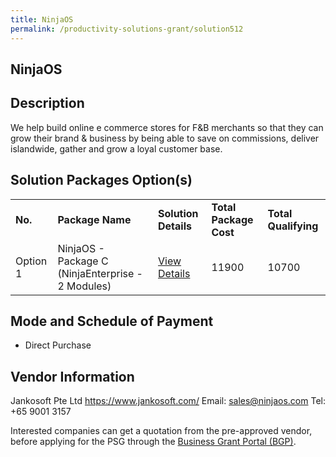 ```yaml
---
title: NinjaOS
permalink: /productivity-solutions-grant/solution512
---
```


## NinjaOS

## Description

We help build online e commerce stores for F&B merchants so that they can grow their brand & business by being able to save on commissions, deliver islandwide, gather and grow a loyal customer base.


## Solution Packages Option(s)

<table>
<tr>
<td><b>No.</b></td>
<td><b>Package Name</b></td>
<td><b>Solution Details</b></td>
<td><b>Total Package Cost</b></td>
<td><b>Total Qualifying</b></td>
</tr>
<tr>
<td>Option 1</td>
<td>NinjaOS - Package C (NinjaEnterprise - 2 Modules)</td>
<td><a href='https://www.gobusiness.gov.sg/images/psg/Jankosoft_20200023_Annex_3_20200625144914_Part_3.pdf'>View Details</a></td>
<td>11900</td>
<td>10700</td>
</tr>
</table>

## Mode and Schedule of Payment

 - Direct Purchase

## Vendor Information

 Jankosoft Pte Ltd
https://www.jankosoft.com/
Email: sales@ninjaos.com
Tel: +65 9001 3157

Interested companies can get a quotation from the pre-approved vendor, before applying for the PSG through the <a href='https://www.businessgrants.gov.sg/'>Business Grant Portal (BGP)</a>.
